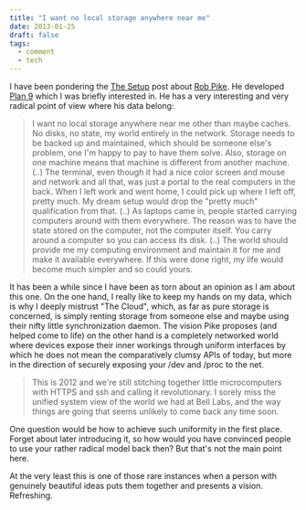 ```yaml
---
title: "I want no local storage anywhere near me"
date: 2013-01-25
draft: false
tags:
  - comment
  - tech
---
```

I have been pondering the [The Setup](http://usesthis.com/) post about
[Rob Pike](https://en.wikipedia.org/wiki/Rob_Pike). He developed [Plan
9](https://en.wikipedia.org/wiki/Plan_9_from_Bell_Labs) which I was
briefly interested in. He has a very interesting and very radical point
of view where his data belong:

> I want no local storage anywhere near me other than maybe caches. No
> disks, no state, my world entirely in the network. Storage needs to be
> backed up and maintained, which should be someone else's problem, one
> I'm happy to pay to have them solve. Also, storage on one machine
> means that machine is different from another machine. (..) The
> terminal, even though it had a nice color screen and mouse and network
> and all that, was just a portal to the real computers in the back.
> When I left work and went home, I could pick up where I left off,
> pretty much. My dream setup would drop the "pretty much" qualification
> from that. (..) As laptops came in, people started carrying computers
> around with them everywhere. The reason was to have the state stored
> on the computer, not the computer itself. You carry around a computer
> so you can access its disk. (..) The world should provide me my
> computing environment and maintain it for me and make it available
> everywhere. If this were done right, my life would become much simpler
> and so could yours.

It has been a while since I have been as torn about an opinion as I am
about this one. On the one hand, I really like to keep my hands on my
data, which is why I deeply mistrust "The Cloud", which, as far as pure
storage is concerned, is simply renting storage from someone else and
maybe using their nifty little synchronization daemon. The vision Pike
proposes (and helped come to life) on the other hand is a completely
networked world where devices expose their inner workings through
uniform interfaces by which he does not mean the comparatively clumsy
APIs of today, but more in the direction of securely exposing your /dev
and /proc to the net.

> This is 2012 and we're still stitching together little microcomputers
> with HTTPS and ssh and calling it revolutionary. I sorely miss the
> unified system view of the world we had at Bell Labs, and the way
> things are going that seems unlikely to come back any time soon.

One question would be how to achieve such uniformity in the first place.
Forget about later introducing it, so how would you have convinced
people to use your rather radical model back then? But that's not the
main point here.

At the very least this is one of those rare instances when a person with
genuinely beautiful ideas puts them together and presents a vision.
Refreshing.
